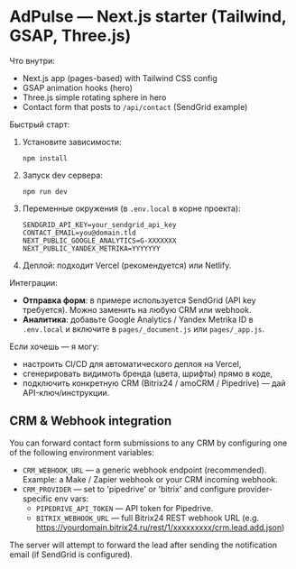 # AdPulse — Next.js starter (Tailwind, GSAP, Three.js)

Что внутри:
- Next.js app (pages-based) with Tailwind CSS config
- GSAP animation hooks (hero)
- Three.js simple rotating sphere in hero
- Contact form that posts to `/api/contact` (SendGrid example)

Быстрый старт:
1. Установите зависимости:
   ```
   npm install
   ```
2. Запуск dev сервера:
   ```
   npm run dev
   ```
3. Переменные окружения (в `.env.local` в корне проекта):
   ```
   SENDGRID_API_KEY=your_sendgrid_api_key
   CONTACT_EMAIL=you@domain.tld
   NEXT_PUBLIC_GOOGLE_ANALYTICS=G-XXXXXXX
   NEXT_PUBLIC_YANDEX_METRIKA=YYYYYYY
   ```
4. Деплой: подходит Vercel (рекомендуется) или Netlify.

Интеграции:
- **Отправка форм**: в примере используется SendGrid (API key требуется). Можно заменить на любую CRM или webhook.
- **Аналитика**: добавьте Google Analytics / Yandex Metrika ID в `.env.local` и включите в `pages/_document.js` или `pages/_app.js`.

Если хочешь — я могу:
- настроить CI/CD для автоматического деплоя на Vercel,
- сгенерировать видимоть бренда (цвета, шрифты) прямо в коде,
- подключить конкретную CRM (Bitrix24 / amoCRM / Pipedrive) — дай API-ключ/инструкции.

## CRM & Webhook integration


You can forward contact form submissions to any CRM by configuring one of the following environment variables:

- `CRM_WEBHOOK_URL` — a generic webhook endpoint (recommended). Example: a Make / Zapier webhook or your CRM incoming webhook.
- `CRM_PROVIDER` — set to 'pipedrive' or 'bitrix' and configure provider-specific env vars:
  - `PIPEDRIVE_API_TOKEN` — API token for Pipedrive.
  - `BITRIX_WEBHOOK_URL` — full Bitrix24 REST webhook URL (e.g. https://yourdomain.bitrix24.ru/rest/1/xxxxxxxxx/crm.lead.add.json)

The server will attempt to forward the lead after sending the notification email (if SendGrid is configured).
